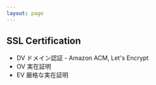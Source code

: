 ```yaml
---
layout: page
---
```


## SSL Certification

* DV ドメイン認証 - Amazon ACM, Let's Encrypt
* OV 実在証明
* EV 厳格な実在証明
